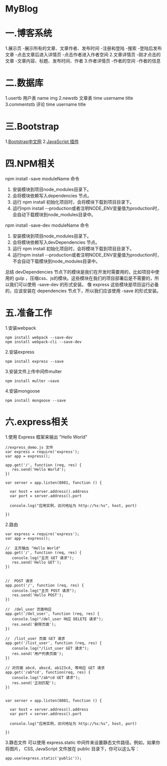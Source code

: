 # MyBlog
# 一.博客系统
1.展示页
		-展示所有的文章、文章作者、发布时间
		-注册和登陆
		-搜索
		-登陆后发布文章
		-点击文章后进入详情页
		-点击作者进入作者空间
2.文章详情页
		-刚才点击的文章
		-文章内容、标题、发布时间、作者
3.作者详情页
		-作者的空间
		-作者的信息

# 二.数据库
1.usertb 用户表
name img
2.newstb 文章表
time username title 
3.commentstb 评论
time username title

# 三.Bootstrap
1.[Bootstrap中文网](http://www.bootcss.com/)
2.[JavaScript 插件](https://v3.bootcss.com/javascript/)

# 四.NPM相关
npm install -save moduleName 命令
1. 安装模块到项目node_modules目录下。
2. 会将模块依赖写入dependencies 节点。
3. 运行 npm install 初始化项目时，会将模块下载到项目目录下。
4. 运行npm install --production或者注明NODE_ENV变量值为production时，会自动下载模块到node_modules目录中。

npm install -save-dev moduleName 命令
1. 安装模块到项目node_modules目录下。
2. 会将模块依赖写入devDependencies 节点。
3. 运行 npm install 初始化项目时，会将模块下载到项目目录下。
4. 运行npm install --production或者注明NODE_ENV变量值为production时，不会自动下载模块到node_modules目录中。

总结
devDependencies 节点下的模块是我们在开发时需要用的，比如项目中使用的 gulp ，压缩css、js的模块。这些模块在我们的项目部署后是不需要的，所以我们可以使用 -save-dev 的形式安装。
像 express 这些模块是项目运行必备的，应该安装在 dependencies 节点下，所以我们应该使用 -save 的形式安装。

# 五.准备工作
1.安装webpack
```
npm install webpack --save-dev
npm install webpack-cli --save-dev
```
2.安装express
```
npm install express --save
```
3.安装文件上传中间件multer
```
npm install multer –save
```
4.安装mongoose
```
npm install mongoose --save
```
# 六.express相关
1.使用 Express 框架来输出 "Hello World"
```
//express_demo.js 文件
var express = require('express');
var app = express();
 
app.get('/', function (req, res) {
   res.send('Hello World');
})
 
var server = app.listen(8081, function () {
 
  var host = server.address().address
  var port = server.address().port
 
  console.log("应用实例，访问地址为 http://%s:%s", host, port)
 
})
```
2.路由
```
var express = require('express');
var app = express();
 
//  主页输出 "Hello World"
app.get('/', function (req, res) {
   console.log("主页 GET 请求");
   res.send('Hello GET');
})
 
 
//  POST 请求
app.post('/', function (req, res) {
   console.log("主页 POST 请求");
   res.send('Hello POST');
})
 
//  /del_user 页面响应
app.get('/del_user', function (req, res) {
   console.log("/del_user 响应 DELETE 请求");
   res.send('删除页面');
})
 
//  /list_user 页面 GET 请求
app.get('/list_user', function (req, res) {
   console.log("/list_user GET 请求");
   res.send('用户列表页面');
})
 
// 对页面 abcd, abxcd, ab123cd, 等响应 GET 请求
app.get('/ab*cd', function(req, res) {   
   console.log("/ab*cd GET 请求");
   res.send('正则匹配');
})
 
 
var server = app.listen(8081, function () {
 
  var host = server.address().address
  var port = server.address().port
 
  console.log("应用实例，访问地址为 http://%s:%s", host, port)
 
})
```
3.静态文件
可以使用 express.static 中间件来设置静态文件路径。例如，如果你将图片， CSS, JavaScript 文件放在 public 目录下，你可以这么写：
```
app.use(express.static('public'));
```
